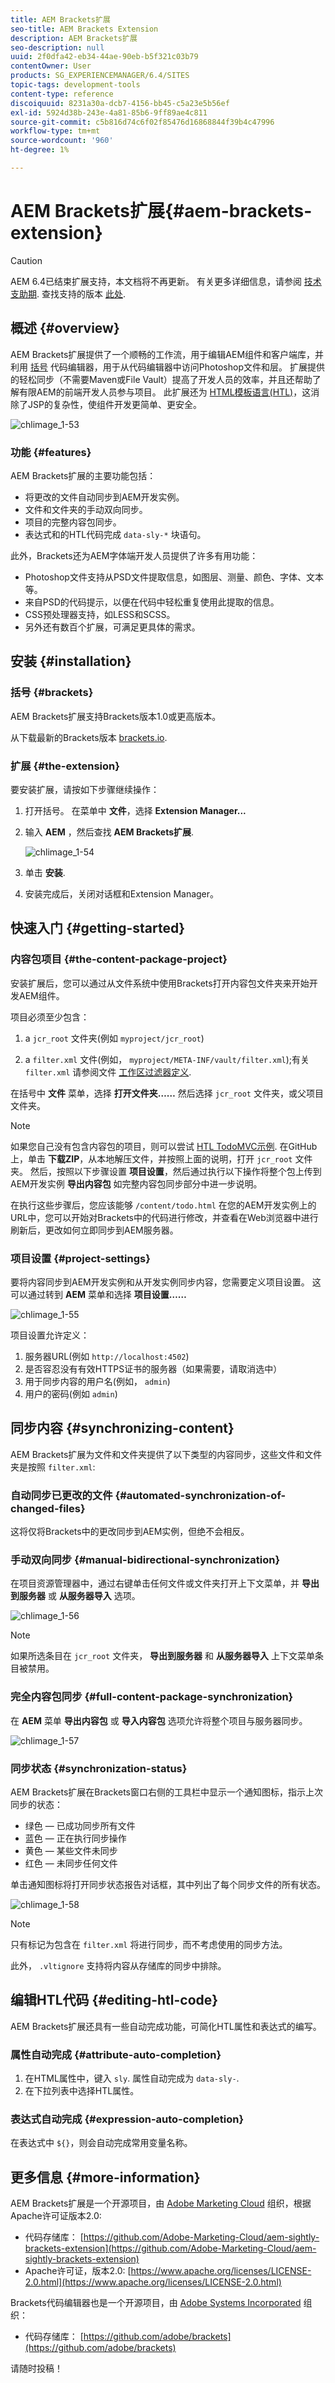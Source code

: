```yaml
---
title: AEM Brackets扩展
seo-title: AEM Brackets Extension
description: AEM Brackets扩展
seo-description: null
uuid: 2f0dfa42-eb34-44ae-90eb-b5f321c03b79
contentOwner: User
products: SG_EXPERIENCEMANAGER/6.4/SITES
topic-tags: development-tools
content-type: reference
discoiquuid: 8231a30a-dcb7-4156-bb45-c5a23e5b56ef
exl-id: 5924d38b-243e-4a81-85b6-9ff89ae4c811
source-git-commit: c5b816d74c6f02f85476d16868844f39b4c47996
workflow-type: tm+mt
source-wordcount: '960'
ht-degree: 1%

---
```


# AEM Brackets扩展{#aem-brackets-extension}

>[!CAUTION]
>
>AEM 6.4已结束扩展支持，本文档将不再更新。 有关更多详细信息，请参阅 [技术支助期](https://helpx.adobe.com/cn/support/programs/eol-matrix.html). 查找支持的版本 [此处](https://experienceleague.adobe.com/docs/).

## 概述 {#overview}

AEM Brackets扩展提供了一个顺畅的工作流，用于编辑AEM组件和客户端库，并利用 [括号](https://brackets.io/) 代码编辑器，用于从代码编辑器中访问Photoshop文件和层。 扩展提供的轻松同步（不需要Maven或File Vault）提高了开发人员的效率，并且还帮助了解有限AEM的前端开发人员参与项目。 此扩展还为 [HTML模板语言(HTL)](https://helpx.adobe.com/experience-manager/htl/user-guide.html)，这消除了JSP的复杂性，使组件开发更简单、更安全。

![chlimage_1-53](assets/chlimage_1-53.png)

### 功能 {#features}

AEM Brackets扩展的主要功能包括：

* 将更改的文件自动同步到AEM开发实例。
* 文件和文件夹的手动双向同步。
* 项目的完整内容包同步。
* 表达式和的HTL代码完成 `data-sly-*` 块语句。

此外，Brackets还为AEM字体端开发人员提供了许多有用功能：

* Photoshop文件支持从PSD文件提取信息，如图层、测量、颜色、字体、文本等。
* 来自PSD的代码提示，以便在代码中轻松重复使用此提取的信息。
* CSS预处理器支持，如LESS和SCSS。
* 另外还有数百个扩展，可满足更具体的需求。

## 安装 {#installation}

### 括号 {#brackets}

AEM Brackets扩展支持Brackets版本1.0或更高版本。

从下载最新的Brackets版本 [brackets.io](https://brackets.io/).

### 扩展 {#the-extension}

要安装扩展，请按如下步骤继续操作：

1. 打开括号。 在菜单中 **文件**，选择 **Extension Manager...**
1. 输入 **AEM** ，然后查找 **AEM Brackets扩展**.

   ![chlimage_1-54](assets/chlimage_1-54.png)

1. 单击 **安装**.
1. 安装完成后，关闭对话框和Extension Manager。

## 快速入门 {#getting-started}

### 内容包项目 {#the-content-package-project}

安装扩展后，您可以通过从文件系统中使用Brackets打开内容包文件夹来开始开发AEM组件。

项目必须至少包含：

1. a `jcr_root` 文件夹(例如 `myproject/jcr_root`)

1. a `filter.xml` 文件(例如， `myproject/META-INF/vault/filter.xml`);有关 `filter.xml` 请参阅文件 [工作区过滤器定义](https://jackrabbit.apache.org/filevault/filter.html).

在括号中 **文件** 菜单，选择 **打开文件夹……** 然后选择 `jcr_root` 文件夹，或父项目文件夹。

>[!NOTE]
>
>如果您自己没有包含内容包的项目，则可以尝试 [HTL TodoMVC示例](https://github.com/Adobe-Marketing-Cloud/aem-sightly-sample-todomvc). 在GitHub上，单击 **下载ZIP**，从本地解压文件，并按照上面的说明，打开 `jcr_root` 文件夹。 然后，按照以下步骤设置 **项目设置**，然后通过执行以下操作将整个包上传到AEM开发实例 **导出内容包** 如完整内容包同步部分中进一步说明。
>
>在执行这些步骤后，您应该能够 `/content/todo.html` 在您的AEM开发实例上的URL中，您可以开始对Brackets中的代码进行修改，并查看在Web浏览器中进行刷新后，更改如何立即同步到AEM服务器。

### 项目设置 {#project-settings}

要将内容同步到AEM开发实例和从开发实例同步内容，您需要定义项目设置。 这可以通过转到 **AEM** 菜单和选择 **项目设置……**

![chlimage_1-55](assets/chlimage_1-55.png)

项目设置允许定义：

1. 服务器URL(例如 `http://localhost:4502`)
1. 是否容忍没有有效HTTPS证书的服务器（如果需要，请取消选中）
1. 用于同步内容的用户名(例如， `admin`)
1. 用户的密码(例如 `admin`)

## 同步内容 {#synchronizing-content}

AEM Brackets扩展为文件和文件夹提供了以下类型的内容同步，这些文件和文件夹是按照 `filter.xml`:

### 自动同步已更改的文件 {#automated-synchronization-of-changed-files}

这将仅将Brackets中的更改同步到AEM实例，但绝不会相反。

### 手动双向同步 {#manual-bidirectional-synchronization}

在项目资源管理器中，通过右键单击任何文件或文件夹打开上下文菜单，并 **导出到服务器** 或 **从服务器导入** 选项。

![chlimage_1-56](assets/chlimage_1-56.png)

>[!NOTE]
>
>如果所选条目在 `jcr_root` 文件夹， **导出到服务器** 和 **从服务器导入** 上下文菜单条目被禁用。

### 完全内容包同步 {#full-content-package-synchronization}

在 **AEM** 菜单 **导出内容包** 或 **导入内容包** 选项允许将整个项目与服务器同步。

![chlimage_1-57](assets/chlimage_1-57.png)

### 同步状态 {#synchronization-status}

AEM Brackets扩展在Brackets窗口右侧的工具栏中显示一个通知图标，指示上次同步的状态：

* 绿色 — 已成功同步所有文件
* 蓝色 — 正在执行同步操作
* 黄色 — 某些文件未同步
* 红色 — 未同步任何文件

单击通知图标将打开同步状态报告对话框，其中列出了每个同步文件的所有状态。

![chlimage_1-58](assets/chlimage_1-58.png)

>[!NOTE]
>
>只有标记为包含在 `filter.xml` 将进行同步，而不考虑使用的同步方法。
>
>此外， `.vltignore` 支持将内容从存储库的同步中排除。

## 编辑HTL代码 {#editing-htl-code}

AEM Brackets扩展还具有一些自动完成功能，可简化HTL属性和表达式的编写。

### 属性自动完成 {#attribute-auto-completion}

1. 在HTML属性中，键入 `sly`. 属性自动完成为 `data-sly-`.
1. 在下拉列表中选择HTL属性。

### 表达式自动完成 {#expression-auto-completion}

在表达式中 `${}`，则会自动完成常用变量名称。

## 更多信息 {#more-information}

AEM Brackets扩展是一个开源项目，由 [Adobe Marketing Cloud](https://github.com/Adobe-Marketing-Cloud) 组织，根据Apache许可证版本2.0:

* 代码存储库： [https://github.com/Adobe-Marketing-Cloud/aem-sightly-brackets-extension](https://github.com/Adobe-Marketing-Cloud/aem-sightly-brackets-extension)
* Apache许可证，版本2.0: [https://www.apache.org/licenses/LICENSE-2.0.html](https://www.apache.org/licenses/LICENSE-2.0.html)

Brackets代码编辑器也是一个开源项目，由 [Adobe Systems Incorporated](https://github.com/adobe) 组织：

* 代码存储库： [https://github.com/adobe/brackets](https://github.com/adobe/brackets)

请随时投稿！
